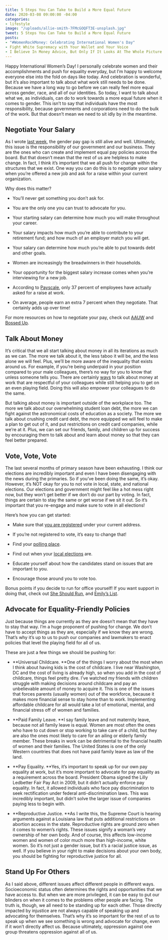 ```yaml
---
title: 5 Steps You Can Take to Build a More Equal Future
date: 2020-03-08 09:00:00 -04:00
categories:
- lifestyle
image: "/uploads/allie-smith-7FMcGOQFT3E-unsplash.jpg"
tweet: 5 Steps You Can Take to Build a More Equal Future
posts:
- "#WomenRockMoney: Celebrating International Women's Day"
- Fight White Supremacy with Your Wallet and Your Voice
- I Believe In Money Advice, But Only If It Looks At The Whole Picture
---
```


Happy International Women’s Day! I personally celebrate women and their accomplishments and push for equality everyday, but I’m happy to welcome everyone else into the fold on days like today. And celebration is wonderful, but it’s also important to talk about what work still needs to be done. Because we have a long way to go before we can really feel more equal across gender, race, and all of our identities. So today, I want to talk about what we, as individuals, can do to work towards a more equal future when it comes to gender. This isn’t to say that individuals have the most responsibility, because governments and corporations need to do the bulk of the work. But that doesn’t mean we need to sit idly by in the meantime.

## **Negotiate Your Salary**

As I wrote [last week](https://www.maggiegermano.com/blog/why-women-need-to-ask-for-more/), the gender pay gap is still alive and well. Ultimately, this issue is the responsibility of our government and our business. They are the ones who can create and implement equal pay policies across the board. But that doesn’t mean that the rest of us are helpless to make change. In fact, I think it’s important that we all push for change within the structures that we exist. One way you can do this is to negotiate your salary when you’re offered a new job and ask for a raise within your current organization. 

Why does this matter?

* You’ll never get something you don’t ask for.

* You are the only one you can trust to advocate for you.

* Your starting salary can determine how much you will make throughout your career.

* Your salary impacts how much you’re able to contribute to your retirement fund; and how much of an employer match you will get.

* Your salary can determine how much you’re able to put towards debt and other goals.

* Women are increasingly the breadwinners in their households.

* Your opportunity for the biggest salary increase comes when you’re interviewing for a new job.

* According to [Payscale](https://www.payscale.com/data/how-to-ask-for-a-raise), only 37 percent of employees have actually asked for a raise at work.

* On average, people earn an extra 7 percent when they negotiate. That certainly adds up over time!

For more resources on how to negotiate your pay, check out [AAUW](https://salary.aauw.org/) and [Bossed Up](http://bossedup.com/).

## **Talk About Money**

It’s critical that we all start talking about money in all its iterations as much as we can. The more we talk about it, the less taboo it will be, and the less alone we will feel. Plus, we’ll be more aware of the inequality that exists around us. For example, if you’re being underpaid in your position compared to your male colleagues, there’s no way for you to know that unless someone tells you. There are certainly [ways](https://www.nytimes.com/interactive/2020/02/19/magazine/salary-sharing.html?fbclid=IwAR3GqdVv9dOLmzvJaMOm2I5Dh4Y2bxZw7uiqs4GE8wMTbFhRf_J8MU0iiAg) to talk about money at work that are respectful of your colleagues while still helping you to get on an even playing field. Doing this will also empower your colleagues to do the same.

But talking about money is important outside of the workplace too. The more we talk about our overwhelming student loan debt, the more we can fight against the astronomical costs of education as a society. The more we talk about crushing credit card debt, the more equipped we will feel to make a plan to get out of it, and put restrictions on credit card companies, while we’re at it. Plus, we can set our friends, family, and children up for success by encouraging them to talk about and learn about money so that they can feel better prepared.

## **Vote, Vote, Vote**

The last several months of primary season have been exhausting. I think our elections are incredibly important and even I have been disengaging with the news during the primaries. So if you’ve been doing the same, it’s okay. However, it’s NOT okay for you to not vote in local, state, and national elections. Our elections and government might feel like a hot mess right now, but they won’t get better if we don’t do our part by voting. In fact, things are certain to stay the same or get worse if we sit it out. So it’s important that you re-engage and make sure to vote in all elections!

Here’s how you can get started:

* Make sure that [you are registered](https://www.vote.org/am-i-registered-to-vote/) under your current address.

* If you’re not registered to vote, it’s easy to change that!

* Find your [polling place](https://www.vote.org/polling-place-locator/).

* Find out when your [local elections](https://www.headcount.org/state-local-elections/) are.

* Educate yourself about how the candidates stand on issues that are important to you.

* Encourage those around you to vote too.

Bonus points if you decide to run for office yourself! If you want support in doing that, check out [She Should Run](https://www.sheshouldrun.org/), and [Emily’s List](https://www.emilyslist.org/).

## **Advocate for Equality-Friendly Policies**

Just because things are currently as they are doesn’t mean that they have to stay that way. I’m a huge proponent of pushing for change. We don’t have to accept things as they are, especially if we know they are wrong. That’s why it’s up to us to push our companies and lawmakers to enact policies that level the playing field for all of us.

These are just a few things we should be pushing for:

* **Universal Childcare. **One of the things I worry about the most when I think about having kids is the cost of childcare. I live near Washington, DC and the cost of living is already high, so when you add in the cost of childcare, things feel pretty dire. I’ve watched my friends with children struggle with making decisions around childcare and pay an unbelievable amount of money to acquire it. This is one of the issues that forces parents (usually women) out of the workforce, because it makes more financial sense to stay home than to work. Implementing affordable childcare for all would take a lot of emotional, mental, and financial stress off of women and families.

* **Paid Family Leave. **I say family leave and not maternity leave, because not all family leave is equal. Women are most often the ones who have to cut down or stop working to take care of a child, but they are also the ones most likely to care for an ailing or elderly family member. These breaks in work can be detrimental to the financial health of women and their families. The United States is one of the only Western countries that does not have paid family leave as law of the land.

* **Pay Equality. **Yes, it’s important to speak up for our own pay equality at work, but it’s more important to advocate for pay equality as a requirement across the board. President Obama signed the Lilly Ledbetter Fair Pay Act in 2009, but it didn’t actually enforce pay equality. In fact, it allowed individuals who face pay discrimination to seek rectification under federal anti-discrimination laws. This was incredibly important, but didn’t solve the larger issue of companies paying less to begin with.

* **Reproductive Justice. **As I write this, the Supreme Court is hearing arguments against a Louisiana law that puts additional restrictions on abortion access in the state. Reproductive rights are ground zero when it comes to women’s rights. These issues signify a woman’s very ownership of her own body. And of course, this affects low-income women and women of color much more than high-income, white women. So it’s not just a gender issue, but it’s a racial justice issue, as well. If you believe in your right to make decisions about your own body, you should be fighting for reproductive justice for all.

## **Stand Up For Others**

As I said above, different issues affect different people in different ways. Socioeconomic status often determines the rights and opportunities that we have access to. But when we are more privileged, it can be easy to put our blinders on when it comes to the problems other people are facing. The truth is, though, we all need to be standing up for each other. Those directly impacted by injustice are not always capable of speaking up and advocating for themselves. That’s why it’s so important for the rest of us to speak up when we see something is wrong and advocate for change, even if it won’t directly affect us. Because ultimately, oppression against one group threatens oppression against all of us.